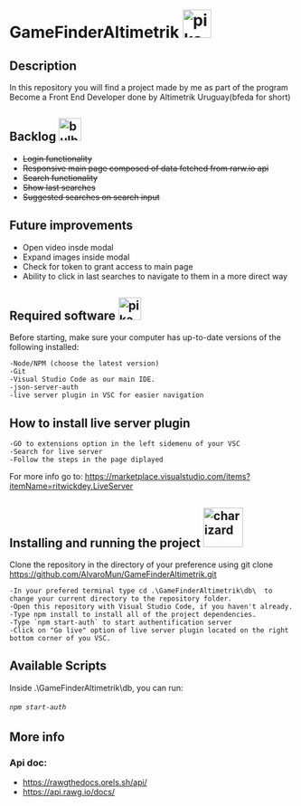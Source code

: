 # GameFinderAltimetrik <img src="https://i.pinimg.com/originals/66/89/dc/6689dc331be27e66349ce9a4d15ddff3.gif" width="50" alt="pika pika">


## Description
In this repository you will find a project made by me as part of the program Become a Front End Developer done by Altimetrik Uruguay(bfeda for short)


## Backlog <img src="http://clipart-library.com/image_gallery/n1582545.gif" width="40" alt="bulbasaur">
  * ~~Login functionality~~
  * ~~Responsive main page composed of data fetched from rarw.io api~~
  * ~~Search functionality~~
  * ~~Show last searches~~
  * ~~Suggested searches on search input~~

## Future improvements
  * Open video insde modal
  * Expand images inside modal
  * Check for token to grant access to main page
  * Ability to click in last searches to navigate to them in a more direct way



## Required software <img src="http://clipart-library.com/images/8TEbqnaec.gif" width="40" alt="pika">
Before starting, make sure your computer has up-to-date versions of the following installed:

    -Node/NPM (choose the latest version)
    -Git
    -Visual Studio Code as our main IDE.
    -json-server-auth
    -live server plugin in VSC for easier navigation
    
## How to install live server plugin
  
    -GO to extensions option in the left sidemenu of your VSC
    -Search for live server
    -Follow the steps in the page diplayed
For more info go to: https://marketplace.visualstudio.com/items?itemName=ritwickdey.LiveServer
  
    
## Installing and running the project <img src="http://clipart-library.com/image_gallery/n1582649.gif"  width="70" alt="charizard">
Clone the repository in the directory of your preference using git clone https://github.com/AlvaroMun/GameFinderAltimetrik.git

    -In your prefered terminal type cd .\GameFinderAltimetrik\db\  to change your current directory to the repository folder.
    -Open this repository with Visual Studio Code, if you haven't already.
    -Type npm install to install all of the project dependencies.
    -Type `npm start-auth` to start authentification server
    -Click on "Go live" option of live server plugin located on the right bottom corner of you VSC.
    
    
## Available Scripts

Inside .\GameFinderAltimetrik\db\, you can run:

###### `npm start-auth`

## More info


### Api doc: 
 * https://rawgthedocs.orels.sh/api/
 * https://api.rawg.io/docs/
